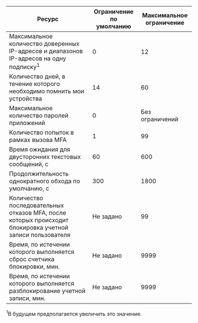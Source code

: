 Ресурс|Ограничение по умолчанию|Максимальное ограничение
---|---|---
Максимальное количество доверенных IP-адресов и диапазонов IP-адресов</a> на одну подписку<sup>1</sup>|0|12
Количество дней, в течение которого необходимо помнить мои устройства|14|60
Максимальное количество паролей приложений|0|Без ограничений
Количество попыток в рамках вызова MFA|1|99
Время ожидания для двусторонних текстовых сообщений, с|60|600
Продолжительность однократного обхода по умолчанию, с|300|1800
Количество последовательных отказов MFA, после которых происходит блокировка учетной записи пользователя|Не задано|99
Время, по истечении которого выполняется сброс счетчика блокировки, мин.|Не задано|9999
Время, по истечении которого выполняется разблокирование учетной записи, мин.|Не задано|9999


<sup>1</sup>В будущем предполагается увеличить это значение.

<!---HONumber=August15_HO7-->